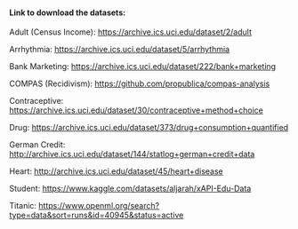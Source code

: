#### Link to download the datasets:

Adult (Census Income): https://archive.ics.uci.edu/dataset/2/adult

Arrhythmia: https://archive.ics.uci.edu/dataset/5/arrhythmia

Bank Marketing: https://archive.ics.uci.edu/dataset/222/bank+marketing

COMPAS (Recidivism): https://github.com/propublica/compas-analysis

Contraceptive: https://archive.ics.uci.edu/dataset/30/contraceptive+method+choice

Drug: https://archive.ics.uci.edu/dataset/373/drug+consumption+quantified

German Credit: http://archive.ics.uci.edu/dataset/144/statlog+german+credit+data

Heart: http://archive.ics.uci.edu/dataset/45/heart+disease

Student: https://www.kaggle.com/datasets/aljarah/xAPI-Edu-Data

Titanic: https://www.openml.org/search?type=data&sort=runs&id=40945&status=active

